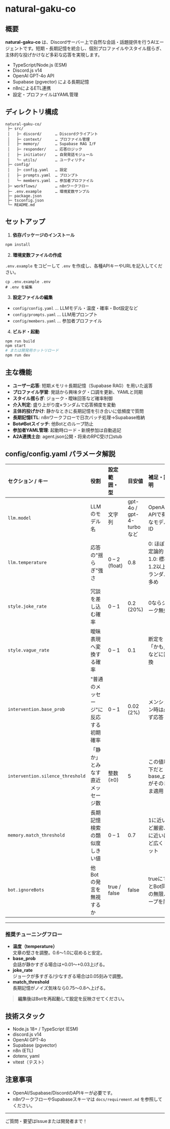 # natural-gaku-co

## 概要

**natural-gaku-co** は、Discordサーバー上で自然な会話・話題提供を行うAIエージェントです。短期・長期記憶を統合し、個別プロファイルやスタイル揺らぎ、主体的な投げかけなど多彩な応答を実現します。

- TypeScript/Node.js (ESM)
- Discord.js v14
- OpenAI GPT-4o API
- Supabase (pgvector) による長期記憶
- n8nによるETL連携
- 設定・プロファイルはYAML管理

## ディレクトリ構成

```
natural-gaku-co/
 ├─ src/
 │   ├─ discord/      … Discordクライアント
 │   ├─ context/      … プロファイル管理
 │   ├─ memory/       … Supabase RAG I/F
 │   ├─ responder/    … 応答ロジック
 │   ├─ initiator/    … 自発発話モジュール
 │   └─ utils/        … ユーティリティ
 ├─ config/
 │   ├─ config.yaml   … 設定
 │   ├─ prompts.yaml  … プロンプト
 │   └─ members.yaml  … 参加者プロファイル
 ├─ workflows/        … n8nワークフロー
 ├─ .env.example      … 環境変数サンプル
 ├─ package.json
 ├─ tsconfig.json
 └─ README.md
```

## セットアップ

1. **依存パッケージのインストール**

```bash
npm install
```

2. **環境変数ファイルの作成**

`.env.example` をコピーして `.env` を作成し、各種APIキーやURLを記入してください。

```
cp .env.example .env
# .env を編集
```

3. **設定ファイルの編集**

- `config/config.yaml` … LLMモデル・温度・確率・Bot設定など
- `config/prompts.yaml` … LLM用プロンプト
- `config/members.yaml` … 参加者プロファイル

4. **ビルド・起動**

```bash
npm run build
npm start
# または開発用ホットリロード
npm run dev
```

## 主な機能

- **ユーザー応答**: 短期メモリ＋長期記憶（Supabase RAG）を用いた返答
- **プロファイル学習**: 発話から興味タグ・口調を更新、YAMLと同期
- **スタイル揺らぎ**: ジョーク・曖昧回答など確率制御
- **介入判定**: 盛り上がり度×ランダムで応答頻度を変動
- **主体的投げかけ**: 静かなときに長期記憶を引き合いに低頻度で質問
- **長期記憶ETL**: n8nワークフローで日次バッチ処理→Supabase格納
- **Bot⇄Botスイッチ**: 他Botとのループ防止
- **参加者YAML管理**: 起動時ロード・新規参加は自動追記
- **A2A連携土台**: agent.json公開・将来のRPC受け口stub

## config/config.yaml パラメータ解説

| セクション / キー                | 役割                                 | 設定範囲・型         | 目安値         | 補足・説明                                           |
|:---------------------------------|:-------------------------------------|:---------------------|:---------------|:-----------------------------------------------------|
| `llm.model`                      | LLMのモデル名                        | 文字列               | gpt-4o / gpt-4-turbo など | OpenAI APIで有効なモデルID                           |
| `llm.temperature`                | 応答の"揺らぎ"強さ                   | 0 – 2 (float)        | 0.8            | 0: ほぼ決定論的 / 1.0: 標準 / 1.2以上: ランダム多め  |
| `style.joke_rate`                | 冗談を差し込む確率                   | 0 – 1                | 0.2 (20%)      | 0ならジョーク無効                                    |
| `style.vague_rate`               | 曖昧表現へ変換する確率               | 0 – 1                | 0.1            | 断定を「かも」などに置換                             |
| `intervention.base_prob`         | "普通のメッセージ"に反応する初期確率 | 0 – 1                | 0.02 (2%)      | メンション時は必ず応答                               |
| `intervention.silence_threshold` | 「静か」とみなす直近メッセージ数     | 整数 (≥0)            | 5              | この値以下だとbase_probがそのまま適用                |
| `memory.match_threshold`         | 長期記憶検索の類似度しきい値         | 0 – 1                | 0.7            | 1に近いほど厳密、0に近いほど広くヒット               |
| `bot.ignoreBots`                 | 他Botの発言を無視するか              | true / false         | false          | trueにするとBot同士の無限ループを防止               |

---

### 推奨チューニングフロー

- **温度（temperature）**  
  文章の堅さを調整。0.6～1.0に収めると安定。
- **base_prob**  
  会話が静かすぎる場合は+0.01～+0.03上げる。
- **joke_rate**  
  ジョークが多すぎる/少なすぎる場合は0.05刻みで調整。
- **match_threshold**  
  長期記憶がノイズ気味なら0.75～0.8へ上げる。

> **編集後はBotを再起動して設定を反映させてください。**

## 技術スタック

- Node.js 18+ / TypeScript (ESM)
- discord.js v14
- OpenAI GPT-4o
- Supabase (pgvector)
- n8n (ETL)
- dotenv, yaml
- vitest（テスト）

## 注意事項
- OpenAI/Supabase/DiscordのAPIキーが必要です。
- n8nワークフローやSupabaseスキーマは `docs/requirement.md` を参照してください。

---

ご質問・要望はIssueまたは開発者まで！ 